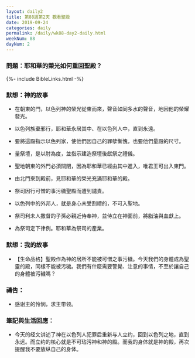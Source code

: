 ```yaml
---
layout: daily2
title: 第88週第2天 觀看聖殿
date: 2019-09-24
categories: daily
permalink: /daily/wk88-day2-daily.html
weekNum: 88
dayNum: 2
---
```


### 問題：耶和華的榮光如何重回聖殿？

{%- include BibleLinks.html -%}

### 默想：神的故事
+ 在朝東的門，以色列神的榮光從東而來，聲音如同多水的聲音，地因他的榮耀發光。

+ 以色列族棄邪行，耶和華永居其中、在以色列人中，直到永遠。

+ 要將這殿指示以色列家，使他們因自己的罪孽慚愧，也要他們量殿的尺寸。

+ 量祭壇，是以肘為度，並指示建造祭壇後獻祭之禮儀。

+ 聖地朝東的外門必須關閉，因為耶和華已經由其中進入，唯君王可出入東門。

+ 由北門來到殿前，見耶和華的榮光充滿耶和華的殿。

+ 祭司因行可憎的事污穢聖殿而遭到譴責。

+ 以色列中的外邦人，就是身心未受割禮的，不可入聖地。

+ 祭司利未人撒督的子孫必親近侍奉神，並侍立在神面前，將脂油與血獻上。

+ 為祭司定下律例。耶和華為祭司的產業。


### 默想：我的故事
+ 【生命品格】聖殿作為神的居所不能被可憎之事污穢。今天我們的身體成為聖靈的殿，同樣不能被污穢。我們有什麼需要警覺、注意的事情，不至於讓自己的身體被污穢嗎？


### 禱告：

+ 感谢主的怜悯，求主带领。

### 筆記與生活回應：

+ 今天的经文讲述了神在以色列人犯罪后重新与人立约，回到以色列之地，直到永远。而立约的核心就是不可玷污神和神的殿。而我的身体就是神的殿，再次提醒我不要放纵自己的身体。


